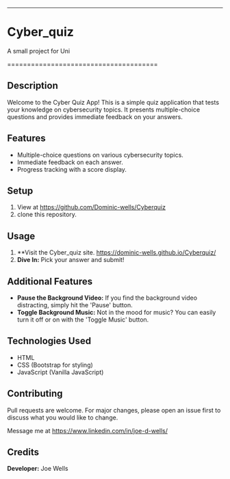 ---

# Cyber_quiz

A small project for Uni

======================================

## Description

Welcome to the Cyber Quiz App! This is a simple quiz application that tests your knowledge on cybersecurity topics. It presents multiple-choice questions and provides immediate feedback on your answers.

## Features

- Multiple-choice questions on various cybersecurity topics.
- Immediate feedback on each answer.
- Progress tracking with a score display.

## Setup

1.  View at https://github.com/Dominic-wells/Cyberquiz
2.  clone this repository.

## Usage

1.  \*\*Visit the Cyber_quiz site. https://dominic-wells.github.io/Cyberquiz/
2.  **Dive In:** Pick your answer and submit!

## Additional Features

- **Pause the Background Video:** If you find the background video distracting, simply hit the 'Pause' button.
- **Toggle Background Music:** Not in the mood for music? You can easily turn it off or on with the 'Toggle Music' button.

## Technologies Used

- HTML
- CSS (Bootstrap for styling)
- JavaScript (Vanilla JavaScript)

## Contributing

Pull requests are welcome. For major changes, please open an issue first to discuss what you would like to change.

Message me at https://www.linkedin.com/in/joe-d-wells/

## Credits

**Developer:** Joe Wells
